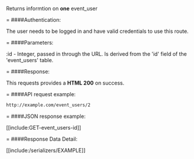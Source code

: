 <!-- --- title: GET /event_users/:id -->

Returns informtion on **one** event_user

=
####Authentication:

The user needs to be logged in and have valid credentials to use this route.

=
####Parameters:

:id - Integer, passed in through the URL. Is derived from the 'id' field of the 'event_users' table.

=
####Response:

This requests provides a <strong>HTML 200</strong> on success.

=
####API request example:
```html
http://example.com/event_users/2
```

=
####JSON response example:

[[include:GET-event_users-id]]

=
####Response Data Detail:

[[include:/serializers/EXAMPLE]]